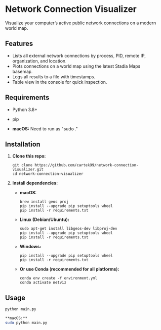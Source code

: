 # Network Connection Visualizer

Visualize your computer’s active public network connections on a modern world map.

## Features

- Lists all external network connections by process, PID, remote IP, organization, and location.
- Plots connections on a world map using the latest Stadia Maps basemap.
- Logs all results to a file with timestamps.
- Table view in the console for quick inspection.

## Requirements

- Python 3.8+
- pip

- **macOS:**
Need to run as "sudo ."

## Installation

1. **Clone this repo:**

    ```
    git clone https://github.com/cartek99/network-connection-visualizer.git
    cd network-connection-visualizer
    ```

2. **Install dependencies:**

    - **macOS:**
        ```
        brew install geos proj
        pip install --upgrade pip setuptools wheel
        pip install -r requirements.txt
        ```
    - **Linux (Debian/Ubuntu):**
        ```
        sudo apt-get install libgeos-dev libproj-dev
        pip install --upgrade pip setuptools wheel
        pip install -r requirements.txt
        ```
    - **Windows:**
        ```
        pip install --upgrade pip setuptools wheel
        pip install -r requirements.txt
        ```

    - **Or use Conda (recommended for all platforms):**
        ```
        conda env create -f environment.yml
        conda activate netviz
        ```

## Usage

```bash
python main.py

**macOS:**
sudo python main.py
 
